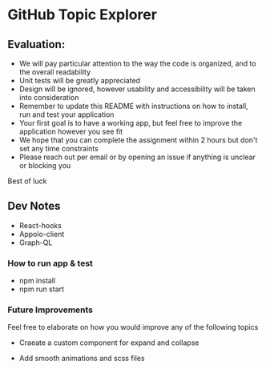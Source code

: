 # GitHub Topic Explorer

## Evaluation:

* We will pay particular attention to the way the code is organized, and to the overall readability
* Unit tests will be greatly appreciated
* Design will be ignored, however usability and accessibility will be taken into consideration
* Remember to update this README with instructions on how to install, run and test your application
* Your first goal is to have a working app, but feel free to improve the application however you see fit
* We hope that you can complete the assignment within 2 hours but don't set any time constraints
* Please reach out per email or by opening an issue if anything is unclear or blocking you

Best of luck

## Dev Notes
 * React-hooks
 * Appolo-client
 * Graph-QL

### How to run app & test

* npm install
* npm run start


### Future Improvements

Feel free to elaborate on how you would improve any of the following topics 

* Craeate a custom component for expand and collapse

* Add smooth animations and scss files 
